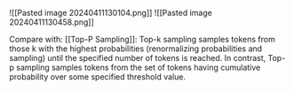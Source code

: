 
![[Pasted image 20240411130104.png]]
![[Pasted image 20240411130458.png]]

Compare with: [[Top-P Sampling]]:
Top-k sampling samples tokens from those k with the highest probabilities (renormalizing probabilities and sampling) until the specified number of tokens is reached. In contrast, Top-p sampling samples tokens from the set of tokens having cumulative probability over some specified threshold value.